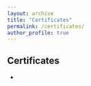 ```yaml
---
layout: archive
title: "Certificates"
permalink: /certificates/
author_profile: true
---
```


## Certificates

* 

